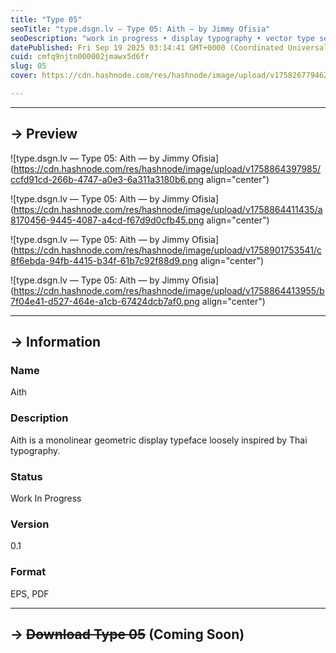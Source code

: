 ```yaml
---
title: "Type 05"
seoTitle: "type.dsgn.lv — Type 05: Aith — by Jimmy Ofisia"
seoDescription: "work in progress • display typography • vector type set • freely downloadable materials • creative commons licensed • by Jimmy Ofisia"
datePublished: Fri Sep 19 2025 03:14:41 GMT+0000 (Coordinated Universal Time)
cuid: cmfq9njtn000002jmawx5d6fr
slug: 05
cover: https://cdn.hashnode.com/res/hashnode/image/upload/v1758267794622/b7a2ac6d-5af3-498b-af26-c502bbbd0358.png

---
```


---

## → Preview

![type.dsgn.lv — Type 05: Aith — by Jimmy Ofisia](https://cdn.hashnode.com/res/hashnode/image/upload/v1758864397985/ccfd91cd-266b-4747-a0e3-6a311a3180b6.png align="center")

![type.dsgn.lv — Type 05: Aith — by Jimmy Ofisia](https://cdn.hashnode.com/res/hashnode/image/upload/v1758864411435/a8170456-9445-4087-a4cd-f67d9d0cfb45.png align="center")

![type.dsgn.lv — Type 05: Aith — by Jimmy Ofisia](https://cdn.hashnode.com/res/hashnode/image/upload/v1758901753541/c8f6ebda-94fb-4415-b34f-61b7c92f88d9.png align="center")

![type.dsgn.lv — Type 05: Aith — by Jimmy Ofisia](https://cdn.hashnode.com/res/hashnode/image/upload/v1758864413955/b7f04e41-d527-464e-a1cb-67424dcb7af0.png align="center")

---

## → Information

### Name

Aith

### Description

Aith is a monolinear geometric display typeface loosely inspired by Thai typography.

### Status

Work In Progress

### Version

0.1

### Format

EPS, PDF

---

## → **<s>Download Type 05</s> (Coming Soon)**